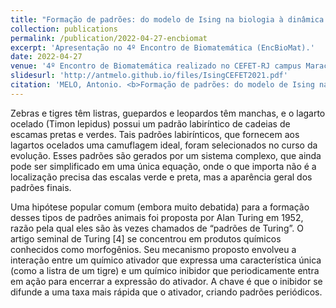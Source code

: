 ```yaml
---
title: "Formação de padrões: do modelo de Ising na biologia à dinâmica de redes hamiltonianas"
collection: publications
permalink: /publication/2022-04-27-encbiomat
excerpt: 'Apresentação no 4º Encontro de Biomatemática (EncBioMat).'
date: 2022-04-27
venue: '4º Encontro de Biomatemática realizado no CEFET-RJ campus Maracanã'
slidesurl: 'http://antmelo.github.io/files/IsingCEFET2021.pdf'
citation: 'MELO, Antonio. <b>Formação de padrões: do modelo de Ising na biologia à dinâmica de redes hamiltonianas</b>. <i>4º Encontro de Biomatemática, CEFET-RJ</i>. (2022).'
---
```


Zebras e tigres têm listras, guepardos e leopardos têm manchas, e o lagarto ocelado (Timon lepidus) possui um
padrão labirı́ntico de cadeias de escamas pretas e verdes. Tais padrões labirı́nticos, que fornecem aos lagartos ocelados
uma camuflagem ideal, foram selecionados no curso da evolução. Esses padrões são gerados por um sistema complexo,
que ainda pode ser simplificado em uma única equação, onde o que importa não é a localização precisa das escalas
verde e preta, mas a aparência geral dos padrões finais.

Uma hipótese popular comum (embora muito debatida) para a formação desses tipos de padrões animais foi
proposta por Alan Turing em 1952, razão pela qual eles são às vezes chamados de “padrões de Turing”. O artigo
seminal de Turing [4] se concentrou em produtos quı́micos conhecidos como morfogênios. Seu mecanismo proposto
envolveu a interação entre um quı́mico ativador que expressa uma caracterı́stica única (como a listra de um tigre) e um
quı́mico inibidor que periodicamente entra em ação para encerrar a expressão do ativador. A chave é que o inibidor
se difunde a uma taxa mais rápida que o ativador, criando padrões periódicos.
